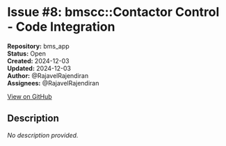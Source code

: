 # Issue #8: bmscc::Contactor Control - Code Integration

**Repository:** bms_app  
**Status:** Open  
**Created:** 2024-12-03  
**Updated:** 2024-12-03  
**Author:** @RajavelRajendiran  
**Assignees:** @RajavelRajendiran  

[View on GitHub](https://github.com/Simtestlab/bms_app/issues/8)

## Description

*No description provided.*